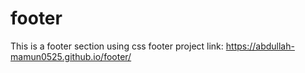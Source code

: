 # footer
This is a footer section using css
footer project link: https://abdullah-mamun0525.github.io/footer/
